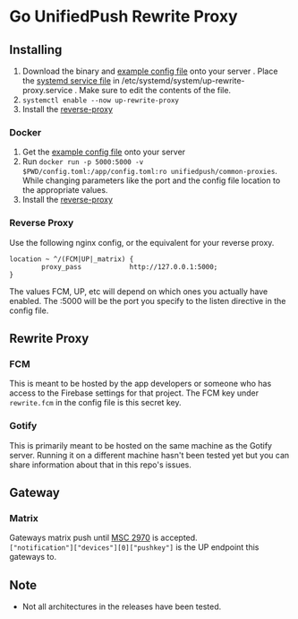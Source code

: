 # Go UnifiedPush Rewrite Proxy

## Installing

1. Download the binary and [example config file](./example-config.toml) onto your server
. Place the [systemd service file](./up-rewrite-proxy.service) in /etc/systemd/system/up-rewrite-proxy.service . Make sure to edit the contents of the file.
1. `systemctl enable --now up-rewrite-proxy`
1. Install the [reverse-proxy](#reverse-proxy)

### Docker
1. Get the [example config file](./example-config.toml) onto your server
1. Run `docker run -p 5000:5000 -v $PWD/config.toml:/app/config.toml:ro unifiedpush/common-proxies`. While changing parameters like the port and the config file location to the appropriate values.
1. Install the [reverse-proxy](#reverse-proxy)


### Reverse Proxy

Use the following nginx config, or the equivalent for your reverse proxy.
```nginx 
location ~ ^/(FCM|UP|_matrix) {    
        proxy_pass            http://127.0.0.1:5000;
}
```
The values FCM, UP, etc will depend on which ones you actually have enabled. The :5000 will be the port you specify to the listen directive in the config file.


## Rewrite Proxy
### FCM

This is meant to be hosted by the app developers or someone who has access to the Firebase settings for that project. The FCM key under `rewrite.fcm` in the config file is this secret key.

### Gotify

This is primarily meant to be hosted on the same machine as the Gotify server. Running it on a different machine hasn't been tested yet but you can share information about that in this repo's issues.

## Gateway

### Matrix
Gateways matrix push until [MSC 2970](https://github.com/matrix-org/matrix-doc/pull/2970) is accepted.  
`["notification"]["devices"][0]["pushkey"]` is the UP endpoint this gateways to.

## Note
* Not all architectures in the releases have been tested.

